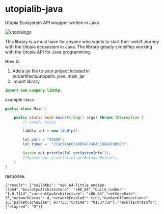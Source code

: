 # utopialib-java

Utopia Ecosystem API wrapper written in Java

![utopialogo](https://github.com/user-attachments/assets/869e4213-9b66-4a8e-90e5-5e789da5fa76)

This library is a must have for anyone who wants to start their web3 journey with the Utopia ecosystem in Java. The library greatly simplifies working with the Utopia API for Java programming.

How to

1. Add a jar file to your project located in out/artifacts/utopalib_java_main_jar
2. Import library 
```java 
import com.company.libUtp; 
```

example class

```java
public class Main {

    public static void main(String[] args) throws IOException {
        // sample using

        libUtp lol = new libUtp();

        lol.port = "20000";
        lol.token =  "219C91A00340B54F7AD4C1DB40E9B9E3";

        System.out.println(lol.getSystemInfo());
        //System.out.println(lol.getReleaseNotes());
    }
}
```

response:

```
{"result": {"buildAbi": "x86_64-little_endian-llp64","buildCpuArchitecture": "x86_64","build_number": "1.0.7114","currentCpuArchitecture": "x86_64","netCoreRate": 25,"networkCores": 4,"networkEnabled": true,"numberOfConnections": 15,"packetCacheSize": 977753,"uptime": "01:37:58"},"resultExtraInfo": {"elapsed": "0"}}
```
